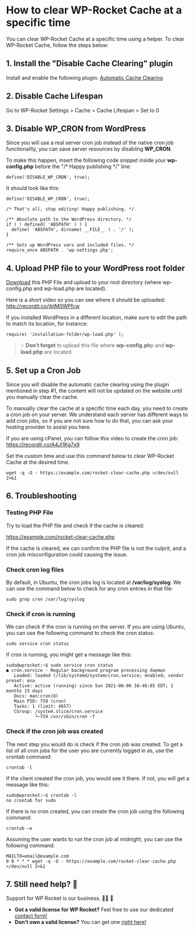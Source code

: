 # How to clear WP-Rocket Cache at a specific time
You can clear WP-Rocket Cache at a specific time using a helper. To clear WP-Rocket Cache, follow the steps below:

## 1. Install the "Disable Cache Clearing" plugin

Install and enable the following plugin: [Automatic Cache Clearing](https://github.com/wp-media/wp-rocket-helpers/raw/master/cache/wp-rocket-no-cache-auto-purge/wp-rocket-no-cache-auto-purge.zip)

## 2. Disable Cache Lifespan

Go to WP-Rocket Settings > Cache > Cache Lifespan > Set to 0

## 3. Disable WP_CRON from WordPress

Since you will use a real server cron job instead of the native cron job functionality, you can save server resources by disabling **WP_CRON**.

To make this happen, insert the following code snippet inside your **wp-config.php** before the "/* Happy publishing */" line:

```
define('DISABLE_WP_CRON', true);
```

It should look like this:

```
define('DISABLE_WP_CRON', true);

/* That's all, stop editing! Happy publishing. */

/** Absolute path to the WordPress directory. */
if ( ! defined( 'ABSPATH' ) ) {
  define( 'ABSPATH', dirname( __FILE__ ) . '/' );
}

/** Sets up WordPress vars and included files. */
require_once ABSPATH . 'wp-settings.php';
```

## 4. Upload PHP file to your WordPress root folder

[Download](https://github.com/mnlgmz/wp-rocket/archive/refs/heads/main.zip) this PHP File and upload to your root directory (where wp-config.php and wp-load.php are located).

Here is a short video so you can see where it should be uploaded: http://recordit.co/jbtM0WPfcw

If you installed WordPress in a different location, make sure to edit the path to match its location, for instance:

```
require( 'installation-folder/wp-load.php' );
```

> :bulb: **Don't forget** to upload this file where **wp-config.ph**p and **wp-load.php** are located.

## 5. Set up a Cron Job

Since you will disable the automatic cache clearing using the plugin mentioned in step #1, the content will not be updated on the website until you manually clear the cache. 

To manually clear the cache at a specific time each day, you need to create a cron job on your server. We understand each server has different ways to add cron jobs, so if you are not sure how to do that, you can ask your hosting provider to assist you here.

If you are using cPanel, you can follow this video to create the cron job: https://recordit.co/A4Jj1Kg7x9

Set the custom time and use this command below to clear WP-Rocket Cache at the desired time.

```
wget -q -O - https://example.com/rocket-clear-cache.php >/dev/null 2>&1
```

## 6. Troubleshooting

### Testing PHP File

Try to load the PHP file and check if the cache is cleared:

https://example.com/rocket-clear-cache.php

If the cache is cleared, we can confirm the PHP file is not the culprit, and a cron job misconfiguration could causing the issue.


### Check cron log files

By default, in Ubuntu, the cron jobs log is located at **/var/log/syslog**. We can use the command below to check for any cron entries in that file:


```
sudo grep cron /var/log/syslog
```

### Check if cron is running

We can check if the cron is running on the server. If you are using Ubuntu, you can use the following command to check the cron status:

```
sudo service cron status
```

If cron is running, you might get a message like this:
```
sudo@wprocket:~$ sudo service cron status
● cron.service - Regular background program processing daemon
   Loaded: loaded (/lib/systemd/system/cron.service; enabled; vendor preset: ena
   Active: active (running) since Sun 2021-06-06 16:46:05 EDT; 2 months 15 days
   Docs: man:cron(8)
   Main PID: 759 (cron)
   Tasks: 1 (limit: 4657)
   CGroup: /system.slice/cron.service
           └─759 /usr/sbin/cron -f
```

### Check if the cron job was created
The next step you would do is check if the cron job was created. To get a list of all cron jobs for the user you are currently logged in as, use the crontab command:

```
crontab -l
```

If the client created the cron job, you would see it there. If not, you will get a message like this:

```
sudo@wprocket:~$ crontab -l
no crontab for sudo
```

If there is no cron created, you can create the cron job using the following command:

```
crontab –e
```

Assuming the user wants to run the cron job at midnight, you can use the following command:

```
MAILTO=email@example.com
0 0 * * * wget -q -O - https://example.com/rocket-clear-cache.php >/dev/null 2>&1
```

## 7. Still need help? :rocket: 
Support for WP Rocket is our business. :man_technologist: :wave:
- **Got a valid license for WP Rocket?** Feel free to use our dedicated [contact form!](https://wp-rocket.me/contact/?nocache)
- **Don’t own a valid license?** You can get one [right here!](https://wp-rocket.me/pricing/)
